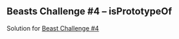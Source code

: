 ## Beasts Challenge #4 – isPrototypeOf

Solution for [Beast Challenge #4](https://github.com/gordonmzhu/beasts/issues/4)